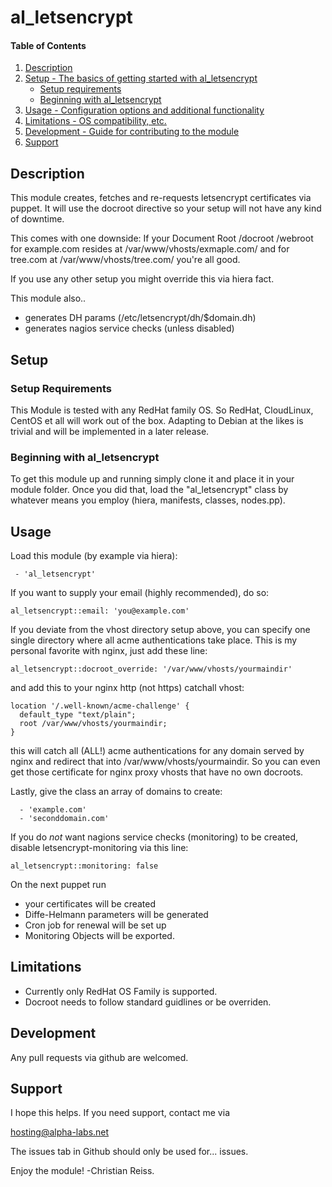 # al_letsencrypt

#### Table of Contents

1. [Description](#description)
1. [Setup - The basics of getting started with al_letsencrypt](#setup)
    * [Setup requirements](#setup-requirements)
    * [Beginning with al_letsencrypt](#beginning-with-al_letsencrypt)
1. [Usage - Configuration options and additional functionality](#usage)
1. [Limitations - OS compatibility, etc.](#limitations)
1. [Development - Guide for contributing to the module](#development)
1. [Support](#support)

## Description

This module creates, fetches and re-requests letsencrypt certificates
via puppet. It will use the docroot directive so your setup will not have
any kind of downtime.

This comes with one downside: If your Document Root /docroot /webroot
for example.com resides at /var/www/vhosts/exmaple.com/ and for tree.com
at /var/www/vhosts/tree.com/ you're all good.

If you use any other setup you might override this via hiera fact.

This module also..

 - generates DH params (/etc/letsencrypt/dh/$domain.dh)
 - generates nagios service checks (unless disabled)

## Setup

### Setup Requirements

This Module is tested with any RedHat family OS. So RedHat, CloudLinux,
CentOS et all will work out of the box. Adapting to Debian at the likes
is trivial and will be implemented in a later release.

### Beginning with al_letsencrypt

To get this module up and running simply clone it and place it in your
module folder. Once you did that, load the "al_letsencrypt" class by
whatever means you employ (hiera, manifests, classes, nodes.pp).

## Usage

Load this module (by example via hiera):

```classes:
 - 'al_letsencrypt'
```

If you want to supply your email (highly recommended), do so:

`al_letsencrypt::email: 'you@example.com'`

If you deviate from the vhost directory setup above, you can specify one
single  directory where all acme authentications take place. This is my
personal favorite with nginx, just add these line:

`al_letsencrypt::docroot_override: '/var/www/vhosts/yourmaindir'`

and add this to your nginx http (not https) catchall vhost:

```
location '/.well-known/acme-challenge' {
  default_type "text/plain";
  root /var/www/vhosts/yourmaindir;
}
```

this will catch all (ALL!) acme authentications for any domain served by
nginx and redirect that into /var/www/vhosts/yourmaindir. So you can even
get those certificate for nginx proxy vhosts that have no own docroots.

Lastly, give the class an array of domains to create:

```al_letsencrypt::domains:
  - 'example.com'
  - 'seconddomain.com'
```

If you do *not* want nagions service checks (monitoring) to be created,
disable letsencrypt-monitoring via this line:

`al_letsencrypt::monitoring: false`

On the next puppet run

- your certificates will be created
- Diffe-Helmann parameters will be generated
- Cron job for renewal will be set up
- Monitoring Objects will be exported.

## Limitations

- Currently only RedHat OS Family is supported.
- Docroot needs to follow standard guidlines or be overriden.

## Development

Any pull requests via github are welcomed.

## Support

I hope this helps.
If you need support, contact me via

  hosting@alpha-labs.net

The issues tab in Github should only be used for... issues.


Enjoy the module!
-Christian Reiss.
